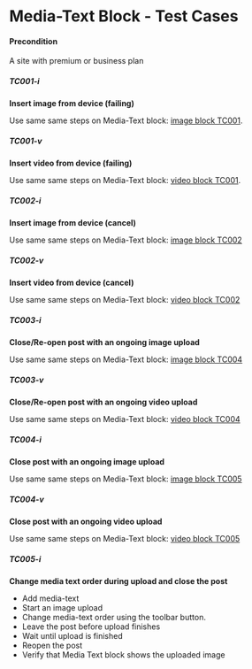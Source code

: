 
# Media-Text Block - Test Cases

#### **Precondition**

A site with premium or business plan

##### TC001-i

**Insert image from device (failing)**

Use same same steps on Media-Text block: [image block TC001](https://github.com/wordpress-mobile/test-cases/blob/master/test-cases/gutenberg/image.md#tc001).

##### TC001-v

**Insert video from device (failing)**

Use same same steps on Media-Text block: [video block TC001](https://github.com/wordpress-mobile/test-cases/blob/master/test-cases/gutenberg/video.md#tc001).

##### TC002-i

**Insert image from device (cancel)**

Use same same steps on Media-Text block: [image block TC002](https://github.com/wordpress-mobile/test-cases/blob/master/test-cases/gutenberg/image.md#tc002) 

##### TC002-v

**Insert video from device (cancel)**

Use same same steps on Media-Text block: [video block TC002](https://github.com/wordpress-mobile/test-cases/blob/master/test-cases/gutenberg/video.md#tc002) 

##### TC003-i

**Close/Re-open post with an ongoing image upload**

Use same same steps on Media-Text block: [image block TC004](https://github.com/wordpress-mobile/test-cases/blob/master/test-cases/gutenberg/image.md#tc004)

##### TC003-v

**Close/Re-open post with an ongoing video upload**

Use same same steps on Media-Text block: [video block TC004](https://github.com/wordpress-mobile/test-cases/blob/master/test-cases/gutenberg/video.md#tc004)

##### TC004-i

**Close post with an ongoing image upload**

Use same same steps on Media-Text block: [image block TC005](https://github.com/wordpress-mobile/test-cases/blob/master/test-cases/gutenberg/image.md#tc005) 

##### TC004-v

**Close post with an ongoing video upload**

Use same same steps on Media-Text block: [video block TC005](https://github.com/wordpress-mobile/test-cases/blob/master/test-cases/gutenberg/video.md#tc005)

##### TC005-i

**Change media text order during upload and close the post**

- Add media-text
- Start an image upload
- Change media-text order using the toolbar button.
- Leave the post before upload finishes
- Wait until upload is finished
- Reopen the post
- Verify that Media Text block shows the uploaded image

